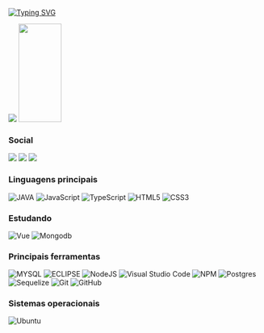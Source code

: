 [![Typing SVG](https://readme-typing-svg.herokuapp.com/?color=00bfbf&size=30&center=true&vCenter=true&width=1000&lines=Hello,+my+name+is+Lúcio+Weslley+De+Souza+Leite;I'm+20+years+old;I+from+Barro,+CE;I+study+analysis+and+systems+development+at+IFPB;Be+Welcome!+:%29)](https://git.io/typing-svg)

<div align="left"> 
  <picture>
<source 
  srcset="https://github-readme-stats.vercel.app/api?username=lucio-souza&show_icons=true&theme=dracula"
  media="(prefers-color-scheme: dark)"
/>
<source
  srcset="https://github-readme-stats.vercel.app/api?username=lucio-souza&show_icons=true&theme=dracula"
  media="(prefers-color-scheme: dark), (prefers-color-scheme: no-preference)"
/>
<img src="https://github-readme-stats.vercel.app/api?username=lucio-souza&show_icons=true&theme=dracula" />
</picture>
  <img width="41%" height="195px" src="https://github-readme-stats.vercel.app/api/top-langs/?username=lucio-souza&layout=compact&hide_border=true&title_color=00bfbf&text_color=00bfbf&bg_color=0d1117" />
</div>

### Social
<a href="https://www.linkedin.com/in/lucio-weslley-de-souza-leite-7ab36b2aa/"><img src="https://img.shields.io/badge/linkedin-%230077B5.svg?style=for-the-badge&logo=linkedin&logoColor=white" /></a>
<a href="mailto:desouzaleitelucioweslley@gmail.com"><img src="https://img.shields.io/badge/Gmail-D14836?style=for-the-badge&logo=gmail&logoColor=white" /></a>
<a href="https://www.instagram.com/lucioweslley_souza"><img src="https://img.shields.io/badge/Instagram-E4405F?style=for-the-badge&logo=instagram&logoColor=white"/></a>


### Linguagens principais
![JAVA](https://img.shields.io/badge/Java-ED8B00?style=for-the-badge&logo=openjdk&logoColor=white)
![JavaScript](https://img.shields.io/badge/javascript-%23323330.svg?style=for-the-badge&logo=javascript&logoColor=%23F7DF1E)
![TypeScript](https://img.shields.io/badge/typescript-%23007ACC.svg?style=for-the-badge&logo=typescript&logoColor=white)
![HTML5](https://img.shields.io/badge/html5-%23E34F26.svg?style=for-the-badge&logo=html5&logoColor=white)
![CSS3](https://img.shields.io/badge/css3-%231572B6.svg?style=for-the-badge&logo=css3&logoColor=white)

### Estudando
![Vue](https://img.shields.io/badge/Vue.js-35495E?style=for-the-badge&logo=vuedotjs&logoColor=4FC08D)
![Mongodb](https://img.shields.io/badge/-MongoDB-13aa52?style=for-the-badge&logo=mongodb&logoColor=white)


### Principais ferramentas
![MYSQL](https://img.shields.io/badge/MySQL-00000F?style=for-the-badge&logo=mysql&logoColor=white)
![ECLIPSE](https://img.shields.io/badge/Eclipse-2C2255?style=for-the-badge&logo=eclipse&logoColor=white)
![NodeJS](https://img.shields.io/badge/node.js-6DA55F?style=for-the-badge&logo=node.js&logoColor=white)
![Visual Studio Code](https://img.shields.io/badge/Visual%20Studio%20Code-0078d7.svg?style=for-the-badge&logo=visual-studio-code&logoColor=white)
![NPM](https://img.shields.io/badge/NPM-%23CB3837.svg?style=for-the-badge&logo=npm&logoColor=white)
![Postgres](https://img.shields.io/badge/postgres-%23316192.svg?style=for-the-badge&logo=postgresql&logoColor=white)
![Sequelize](https://img.shields.io/badge/Sequelize-52B0E7?style=for-the-badge&logo=Sequelize&logoColor=white)
![Git](https://img.shields.io/badge/git-%23F05033.svg?style=for-the-badge&logo=git&logoColor=white)
![GitHub](https://img.shields.io/badge/github-%23121011.svg?style=for-the-badge&logo=github&logoColor=white)


### Sistemas operacionais
![Ubuntu](https://img.shields.io/badge/Ubuntu-E95420?style=for-the-badge&logo=ubuntu&logoColor=white)
